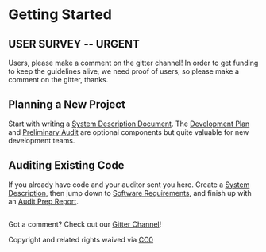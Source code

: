 # Getting Started

## USER SURVEY -- URGENT

Users, please make a comment on the gitter channel!  In order to get funding to keep the guidelines alive, we need proof of users, so please  make a comment on the gitter, thanks.

## Planning a New Project

Start with writing a [System Description Document](project-planning/system-description.md). The [Development Plan](project-planning/development-plan.md) and [Preliminary Audit](project-planning/preliminary-audit.md) are optional components but quite valuable for new development teams.

## Auditing Existing Code

If you already have code and your auditor sent you here. Create a [System Description](project-planning/system-description.md), then jump down to [Software Requirements](development/software-requirements/), and finish up with an [Audit Prep Report](security-audit/audit-prep-report.md).

##  

Got a comment?  Check out our [Gitter Channel](https://gitter.im/SecurEth_Guidelines/community#)!

Copyright and related rights waived via [CC0](https://creativecommons.org/publicdomain/zero/1.0/)

